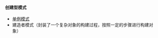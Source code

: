 #### 创建型模式
* [单例模式](https://github.com/crfmoon/Android-Notebook/blob/master/doc/design-pattern/单例模式.md)
* 建造者模式（封装了一个复杂对象的构建过程，按照一定的步骤进行构建对象）
